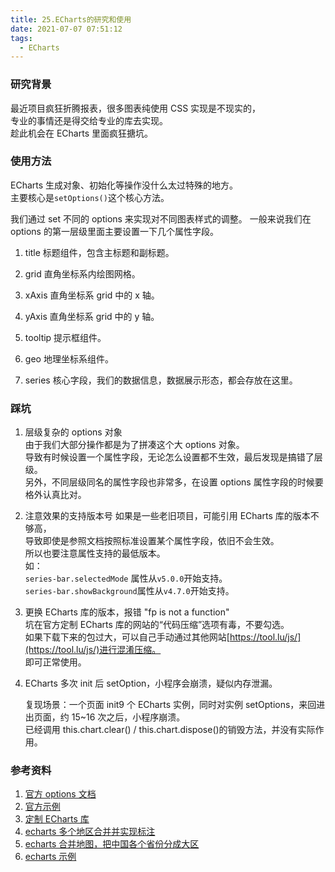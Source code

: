 ```yaml
---
title: 25.ECharts的研究和使用
date: 2021-07-07 07:51:12
tags:
  - ECharts
---
```


### 研究背景

最近项目疯狂折腾报表，很多图表纯使用 CSS 实现是不现实的，  
专业的事情还是得交给专业的库去实现。  
趁此机会在 ECharts 里面疯狂搪坑。

<!-- more -->

### 使用方法

ECharts 生成对象、初始化等操作没什么太过特殊的地方。  
主要核心是`setOptions()`这个核心方法。

我们通过 set 不同的 options 来实现对不同图表样式的调整。
一般来说我们在 options 的第一层级里面主要设置一下几个属性字段。

1. title
   标题组件，包含主标题和副标题。

2. grid
   直角坐标系内绘图网格。

3. xAxis
   直角坐标系 grid 中的 x 轴。

4. yAxis
   直角坐标系 grid 中的 y 轴。

5. tooltip
   提示框组件。

6. geo
   地理坐标系组件。

7. series
   核心字段，我们的数据信息，数据展示形态，都会存放在这里。

### 踩坑

1. 层级复杂的 options 对象  
   由于我们大部分操作都是为了拼凑这个大 options 对象。  
   导致有时候设置一个属性字段，无论怎么设置都不生效，最后发现是搞错了层级。  
   另外，不同层级同名的属性字段也非常多，在设置 options 属性字段的时候要格外认真比对。

2. 注意效果的支持版本号
   如果是一些老旧项目，可能引用 ECharts 库的版本不够高，  
   导致即使是参照文档按照标准设置某个属性字段，依旧不会生效。  
   所以也要注意属性支持的最低版本。  
   如：  
   `series-bar.selectedMode` 属性从`v5.0.0`开始支持。  
   `series-bar.showBackground`属性从`v4.7.0`开始支持。

3. 更换 ECharts 库的版本，报错 "fp is not a function"  
   坑在官方定制 ECharts 库的网站的“代码压缩”选项有毒，不要勾选。  
   如果下载下来的包过大，可以自己手动通过其他网站[https://tool.lu/js/](https://tool.lu/js/)进行混淆压缩。  
   即可正常使用。

4. ECharts 多次 init 后 setOption，小程序会崩溃，疑似内存泄漏。

   复现场景：一个页面 init9 个 ECharts 实例，同时对实例 setOptions，来回进出页面，约 15~16 次之后，小程序崩溃。  
   已经调用 this.chart.clear() / this.chart.dispose()的销毁方法，并没有实际作用。

### 参考资料

1. [官方 options 文档](https://echarts.apache.org/zh/option.html)
2. [官方示例](https://echarts.apache.org/examples/zh/index.html)
3. [定制 ECharts 库](https://echarts.apache.org/zh/builder.html)
4. [echarts 多个地区合并并实现标注](https://blog.csdn.net/liuy_1314/article/details/108866987)
5. [echarts 合并地图，把中国各个省份分成大区](https://blog.csdn.net/weixin_33743661/article/details/93469931)
6. [echarts 示例](https://www.makeapie.com/explore.html)
